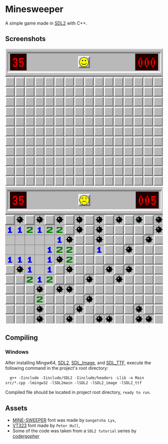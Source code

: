 # Minesweeper
A simple game made in [SDL2](https://www.libsdl.org/) with C++.

## Screenshots
![](res/posters/img1.png)
![](res/posters/img2.png)

## Compiling
### Windows
After installing Mingw64, [SDL2](https://github.com/libsdl-org/SDL/releases/tag/release-2.30.10), [SDL_Image](https://github.com/libsdl-org/SDL_image), and [SDL_TTF](https://github.com/libsdl-org/SDL_ttf), execute the following command in the project's root directory:

```
  g++ -Iinclude -Iinclude/SDL2 -Iinclude/headers -Llib -o Main src/*.cpp -lmingw32 -lSDL2main -lSDL2 -lSDL2_image -lSDL2_ttf 
```

Compiled file should be located in project root directory, `ready to run`.

## Assets
- [MINE-SWEEPER](https://fontstruct.com/fontstructions/show/1501665) font was made by `Gangetsha Lyx`,
- [VT323](https://fonts.google.com/specimen/VT323) font made by `Peter Hull`,
- Some of the code was taken from a `SDL2 tutorial` series by [codergopher](https://www.youtube.com/@codergopher8270)